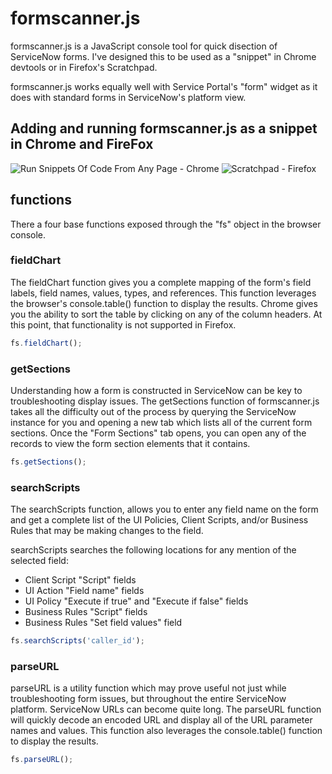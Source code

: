 # formscanner.js
formscanner.js is a JavaScript console tool for quick disection of ServiceNow forms. I've designed this to be used as a "snippet" in Chrome devtools or in Firefox's Scratchpad.

formscanner.js works equally well with Service Portal's "form" widget as it does with standard forms in ServiceNow's platform view.

## Adding and running formscanner.js as a snippet in Chrome and FireFox
![Run Snippets Of Code From Any Page - Chrome](https://developers.google.com/web/tools/chrome-devtools/snippets)
![Scratchpad - Firefox](https://developer.mozilla.org/en-US/docs/Tools/Scratchpad)

## functions
There a four base functions exposed through the "fs" object in the browser console. 

### fieldChart
The fieldChart function gives you a complete mapping of the form's field labels, field names, values, types, and references. This function leverages the browser's console.table() function to display the results. Chrome gives you the ability to sort the table by clicking on any of the column headers. At this point, that functionality is not supported in Firefox.

```javascript
fs.fieldChart();
```

### getSections
Understanding how a form is constructed in ServiceNow can be key to troubleshooting display issues. The getSections function of formscanner.js takes all the difficulty out of the process by querying the ServiceNow instance for you and opening a new tab which lists all of the current form sections. Once the "Form Sections" tab opens, you can open any of the records to view the form section elements that it contains. 

```javascript
fs.getSections();
```

### searchScripts
The searchScripts function, allows you to enter any field name on the form and get a complete list of the UI Policies, Client Scripts, and/or Business Rules that may be making changes to the field.

searchScripts searches the following locations for any mention of the selected field:
* Client Script "Script" fields
* UI Action "Field name" fields
* UI Policy "Execute if true" and "Execute if false" fields
* Business Rules "Script" fields
* Business Rules "Set field values" field

```javascript
fs.searchScripts('caller_id');
```

### parseURL
parseURL is a utility function which may prove useful not just while troubleshooting form issues, but throughout the entire ServiceNow platform. ServiceNow URLs can become quite long. The parseURL function will quickly decode an encoded URL and display all of the URL parameter names and values. This function also leverages the console.table() function to display the results.

```javascript
fs.parseURL();
```

